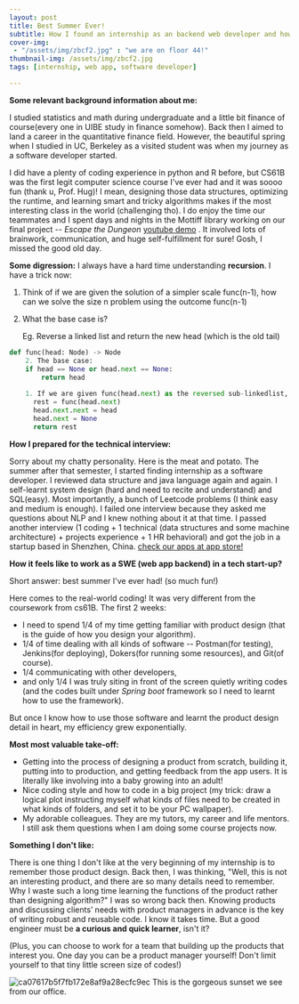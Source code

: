 ```yaml
---
layout: post
title: Best Summer Ever!
subtitle: How I found an internship as an backend web developer and how it felt like?
cover-img: 
 - "/assets/img/zbcf2.jpg" : "we are on floor 44!"
thumbnail-img: /assets/img/zbcf2.jpg
tags: [internship, web app, software developer]

---
```


**Some relevant background information about me:**

I studied statistics and math during undergraduate and a little bit finance of course(every one in UIBE study in finance somehow). Back then I aimed to land a career in the quantitative finance field. However, the beautiful spring when I studied in UC, Berkeley as a visited student was when my journey as a software developer started.

I did have a plenty of coding experience in python and R before, but CS61B was the first legit computer science course I've ever had and it was soooo fun (thank u, Prof. Hug)! I mean, designing those data structures, optimizing the runtime, and learning smart and tricky algorithms makes if the most interesting class in the world (challenging tho). I do enjoy the time our teammates and I spent days and nights in the Mottiff library working on our final project -- *Escape the Dungeon* [youtube demo](https://www.youtube.com/watch?v=ahManehiq_8) . It involved lots of brainwork, communication, and huge self-fulfillment for sure! Gosh, I missed the good old day. 

**Some digression:** I always have a hard time understanding **recursion**. I have a trick now:

1. Think of if we are given the solution of a simpler scale func(n-1), how can we solve the size n problem using the outcome func(n-1)

2. What the base case is?

   Eg. Reverse a linked list and return the new head (which is the old tail)

```python
def func(head: Node) -> Node
	2. The base case: 
    if head == None or head.next == None: 
        return head
    
    1. If we are given func(head.next) as the reversed sub-linkedlist, we can solve the whole problem by doing
      rest = func(head.next)
      head.next.next = head
      head.next = None
      return rest  
```

**How I prepared for the technical interview:**

Sorry about my chatty personality. Here is the meat and potato. The summer after that semester, I started finding internship as a software developer. I reviewed data structure and java language again and again. I self-learnt system design (hard and need to recite and understand) and SQL(easy). Most importantly, a bunch of Leetcode problems (I think easy and medium is enough). I failed one interview because they asked me questions about NLP and I knew nothing about it at that time. I passed another interview (1 coding + 1 technical (data structures and some machine architecture) + projects experience + 1 HR behavioral) and got the job in a startup based in Shenzhen, China. [check our apps at app store!](https://apps.apple.com/cn/developer/china-insurance-automobile-service-technology-co-ltd/id1440721843?l=en)



**How it feels like to work as a SWE (web app backend) in a tech start-up?**

Short answer: best summer I've ever had! (so much fun!)

Here comes to the real-world coding! It was very different from the coursework from cs61B. The first 2 weeks: 

* I need to spend 1/4 of my time getting familiar with product design (that is the guide of how you design your algorithm).
* 1/4 of time dealing with all kinds of software -- Postman(for testing), Jenkins(for deploying), Dokers(for running some resources), and Git(of course).  
* 1/4 communicating with other developers, 
* and only 1/4 I was truly siting in front of the screen quietly writing codes (and the codes built under *Spring boot* framework so I need to learnt how to use the framework).

But once I know how to use those software and learnt the product design detail in heart, my efficiency grew exponentially. 

**Most most valuable take-off:**

* Getting into the process of designing a product from scratch, building it, putting into to production, and getting feedback from the app users. It is literally like involving into a baby growing into an adult!
* Nice coding style and how to code in a big project (my trick: draw a logical plot instructing myself what kinds of files need to be created in what kinds of folders, and set it to be your PC wallpaper).
* My adorable colleagues. They are my tutors, my career and life mentors. I still ask them questions when I am doing some course projects now.

**Something I don't like:**

There is one thing I don't like at the very beginning of my internship is to remember those product design. Back then, I was thinking, "Well, this is not an interesting product, and there are so many details need to remember. Why I waste such a long time learning the functions of the product rather than designing algorithm?" I was so wrong back then. Knowing products and discussing clients’ needs with product managers in advance is the key of writing robust and reusable code. I know it takes time. But a good engineer must be **a curious and quick learner**, isn't it?

(Plus, you can choose to work for a team that building up the products that interest you. One day you can be a product manager yourself! Don't limit yourself to that tiny little screen size of codes!)

![ca07617b5f7fb172e8af9a28ecfc9ec](https://user-images.githubusercontent.com/46977839/110259321-111dd100-7f75-11eb-8662-7ea3fd9a83ac.jpg)
This is the gorgeous sunset we see from our office.


